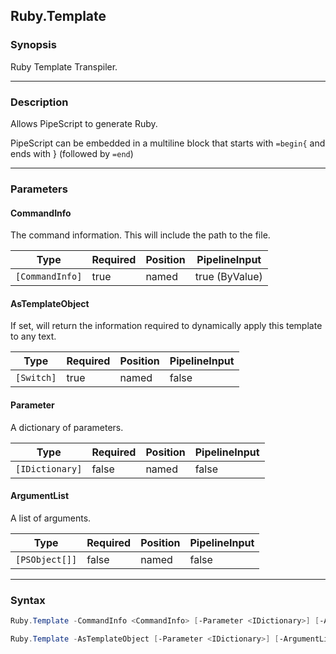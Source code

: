 Ruby.Template
-------------




### Synopsis
Ruby Template Transpiler.



---


### Description

Allows PipeScript to generate Ruby.

PipeScript can be embedded in a multiline block that starts with ```=begin{``` and ends with } (followed by ```=end```)



---


### Parameters
#### **CommandInfo**

The command information.  This will include the path to the file.






|Type           |Required|Position|PipelineInput |
|---------------|--------|--------|--------------|
|`[CommandInfo]`|true    |named   |true (ByValue)|



#### **AsTemplateObject**

If set, will return the information required to dynamically apply this template to any text.






|Type      |Required|Position|PipelineInput|
|----------|--------|--------|-------------|
|`[Switch]`|true    |named   |false        |



#### **Parameter**

A dictionary of parameters.






|Type           |Required|Position|PipelineInput|
|---------------|--------|--------|-------------|
|`[IDictionary]`|false   |named   |false        |



#### **ArgumentList**

A list of arguments.






|Type          |Required|Position|PipelineInput|
|--------------|--------|--------|-------------|
|`[PSObject[]]`|false   |named   |false        |





---


### Syntax
```PowerShell
Ruby.Template -CommandInfo <CommandInfo> [-Parameter <IDictionary>] [-ArgumentList <PSObject[]>] [<CommonParameters>]
```
```PowerShell
Ruby.Template -AsTemplateObject [-Parameter <IDictionary>] [-ArgumentList <PSObject[]>] [<CommonParameters>]
```
